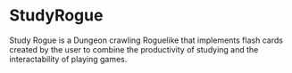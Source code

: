 # StudyRogue
Study Rogue is a Dungeon crawling Roguelike that implements flash cards created by the user to combine the productivity of studying and the
interactability of playing games.

